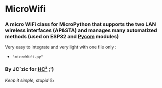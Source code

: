 # MicroWifi

### A micro WiFi class for MicroPython that supports the two LAN wireless interfaces (AP&STA) and manages many automatized methods (used on ESP32 and [Pycom](http://www.pycom.io) modules)

Very easy to integrate and very light with one file only :
- `"microWifi.py"`


### By JC`zic for [HC²](https://www.hc2.fr) ;')

*Keep it simple, stupid* :+1:
